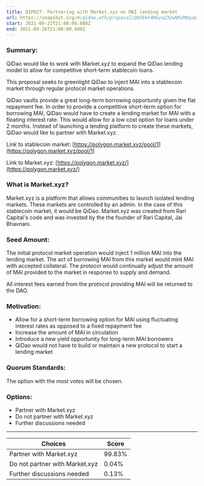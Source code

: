 ```yaml
---
title: QIP027: Partnering with Market.xyz on MAI lending market
url: https://snapshot.org/#/qidao.eth/proposal/QmSbkF4HGzaZ3zwNRiMQqsb12sqh1dk5FfBF23P1jNJVFZ
start: 2021-09-21T21:00:00.000Z
end: 2021-09-26T21:00:00.000Z
---
```

### Summary:

QiDao would like to work with Market.xyz to expand the QiDao lending model to allow for competitive short-term stablecoin loans.

This proposal seeks to greenlight QiDao to inject MAI into a stablecoin market through regular protocol market operations.

QiDao vaults provide a great long-term borrowing opportunity given the flat repayment fee. In order to provide a competitive short-term option for borrowing MAI, QiDao would have to create a lending market for MAI with a floating interest rate. This would allow for a low cost option for loans under 2 months. Instead of launching a lending platform to create these markets, QiDao would like to partner with Market.xyz.

Link to stablecoin market: [https://polygon.market.xyz/pool/1](https://polygon.market.xyz/pool/1)

Link to Market.xyz: [https://polygon.market.xyz/](https://polygon.market.xyz/)

### What is Market.xyz?

Market.xyz is a platform that allows communities to launch isolated lending markets. These markets are controlled by an admin. In the case of this stablecoin market, it would be QiDao. Market.xyz was created from Rari Capital's code and was invested by the the founder of Rari Capital, Jai Bhavnani.

### Seed Amount:

The initial protocol market operation would inject 1 million MAI into the lending market. The act of borrowing MAI from this market would mint MAI with accepted collateral. The protocol would continually adjust the amount of MAI provided to the market in response to supply and demand.

All interest fees earned from the protocol providing MAI will be returned to the DAO.

### Motivation:

* Allow for a short-term borrowing option for MAI using fluctuating interest rates as opposed to a fixed repayment fee
* Increase the amount of MAI in circulation
* Introduce a new yield opportunity for long-term MAI borrowers
* QiDao would not have to build or maintain a new protocol to start a lending market

### Quorum Standards:

The option with the most votes will be chosen.

### Options:

* Partner with Market.xyz
* Do not partner with Market.xyz
* Further discussions needed

---
| Choices | Score |
| --- | --- |
| Partner with Market.xyz | 99.83% |
| Do not partner with Market.xyz | 0.04% |
| Further discussions needed | 0.13% |

